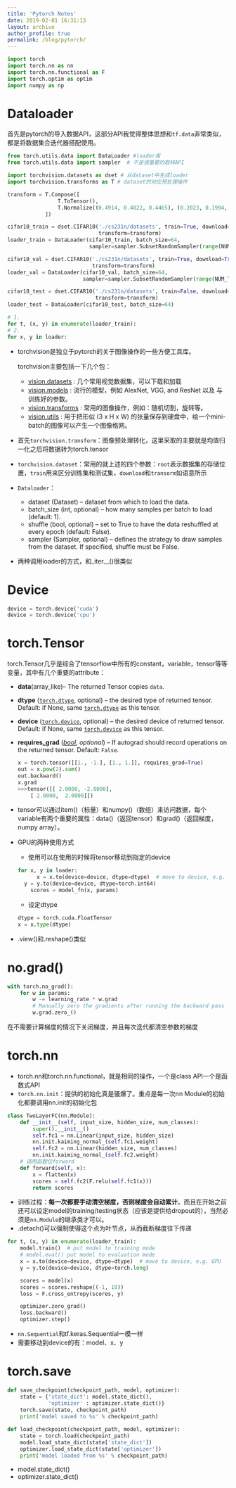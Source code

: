 ```yaml
---
title: 'Pytorch Notes'
date: 2019-02-01 16:31:13
layout: archive
author_profile: true
permalink: /blog/pytorch/
---
```


```python
import torch
import torch.nn as nn
import torch.nn.functional as F
import torch.optim as optim
import numpy as np
```



# Dataloader

首先是pytorch的导入数据API，这部分API我觉得整体思想和`tf.data`非常类似，都是将数据集合迭代器搭配使用。

```python
from torch.utils.data import DataLoader #loader库
from torch.utils.data import sampler  # 不是很重要的取样API

import torchvision.datasets as dset # 从dataset中生成loader
import torchvision.transforms as T # dataset的对应预处理操作

transform = T.Compose([
                T.ToTensor(),
                T.Normalize((0.4914, 0.4822, 0.4465), (0.2023, 0.1994, 0.2010))
            ])

cifar10_train = dset.CIFAR10('./cs231n/datasets', train=True, download=True,
                             transform=transform)
loader_train = DataLoader(cifar10_train, batch_size=64, 
                          sampler=sampler.SubsetRandomSampler(range(NUM_TRAIN)))

cifar10_val = dset.CIFAR10('./cs231n/datasets', train=True, download=True,
                           transform=transform)
loader_val = DataLoader(cifar10_val, batch_size=64, 
                        sampler=sampler.SubsetRandomSampler(range(NUM_TRAIN, 50000)))

cifar10_test = dset.CIFAR10('./cs231n/datasets', train=False, download=True, 
                            transform=transform)
loader_test = DataLoader(cifar10_test, batch_size=64)

# 1.
for t, (x, y) in enumerate(loader_train):
# 2. 
for x, y in loader:
```

- torchvision是独立于pytorch的关于图像操作的一些方便工具库。

  torchvision主要包括一下几个包：

  - [vision.datasets](https://pypi.org/project/torchvision/0.1.8/#datasets) : 几个常用视觉数据集，可以下载和加载
  - [vision.models](https://pypi.org/project/torchvision/0.1.8/#models) : 流行的模型，例如 AlexNet, VGG, and ResNet 以及 与训练好的参数。
  - [vision.transforms](https://pypi.org/project/torchvision/0.1.8/#transforms) : 常用的图像操作，例如：随机切割，旋转等。
  - [vision.utils](https://pypi.org/project/torchvision/0.1.8/#utils) : 用于把形似 (3 x H x W) 的张量保存到硬盘中，给一个mini-batch的图像可以产生一个图像格网。

- 首先`torchvision.transform`：图像预处理转化，这里采取的主要就是均值归一化之后将数据转为torch.tensor

- `torchvision.dataset`：常用的就上述的四个参数：`root`表示数据集的存储位置，`train`用来区分训练集和测试集，`download`和`transorm`如语意所示

- `Dataloader`：	

  - dataset (Dataset) – dataset from which to load the data.
  - batch_size (int, optional) – how many samples per batch to load (default: 1).
  - shuffle (bool, optional) – set to True to have the data reshuffled at every epoch (default: False).
  - sampler (Sampler, optional) – defines the strategy to draw samples from the dataset. If specified, shuffle must be False.

- 两种调用loader的方式，和_iter__()很类似



# Device

```python
device = torch.device('cuda')
device = torch.device('cpu')
```


# torch.Tensor

torch.Tensor几乎是综合了tensorflow中所有的constant，variable，tensor等等变量，其中有几个重要的attribute：

- **data**(array_like)– The returned Tensor copies `data`.
- **dtype** ([`torch.dtype`](https://pytorch.org/docs/stable/tensor_attributes.html#torch.torch.dtype), optional) – the desired type of returned tensor. Default: if None, same [`torch.dtype`](https://pytorch.org/docs/stable/tensor_attributes.html#torch.torch.dtype) as this tensor.
- **device** ([`torch.device`](https://pytorch.org/docs/stable/tensor_attributes.html#torch.torch.device), optional) – the desired device of returned tensor. Default: if None, same [`torch.device`](https://pytorch.org/docs/stable/tensor_attributes.html#torch.torch.device) as this tensor.
- **requires_grad** ([*bool*](https://docs.python.org/3/library/functions.html#bool)*,* *optional*) – If autograd should record operations on the returned tensor. Default: `False`.

    ```python
    x = torch.tensor([[1., -1.], [1., 1.]], requires_grad=True)
    out = x.pow(2).sum()
    out.backward()
    x.grad
    >>>tensor([[ 2.0000, -2.0000],
        [ 2.0000,  2.0000]])
    ```
- tensor可以通过item()（标量）和numpy()（数组）来访问数据，每个variable有两个重要的属性：data()（返回tensor）和grad()（返回梯度，numpy array）。

- GPU的两种使用方式

  - 使用可以在使用的时候将tensor移动到指定的device

  ```python
  for x, y in loader:
    	x = x.to(device=device, dtype=dtype)  # move to device, e.g. GPU
   	y = y.to(device=device, dtype=torch.int64)
      scores = model_fn(x, params)
  ```

  - 设定dtype

  ```python
  dtype = torch.cuda.FloatTensor
  x = x.type(dtype)
  ```



- .view()和.reshape()类似

# no.grad()

```python
with torch.no_grad():
   	for w in params:
     	w -= learning_rate * w.grad
        # Manually zero the gradients after running the backward pass
        w.grad.zero_()
```

在不需要计算梯度的情况下关闭梯度，并且每次迭代都清空参数的梯度



# torch.nn

- torch.nn和torch.nn.functional，就是相同的操作，一个是class API一个是函数式API
- `torch.nn.init`：提供的初始化真是骚爆了。重点是每一次nn Module的初始化都要调用nn.init的初始化包

```python
class TwoLayerFC(nn.Module):
    def __init__(self, input_size, hidden_size, num_classes):
        super().__init__()
        self.fc1 = nn.Linear(input_size, hidden_size)
        nn.init.kaiming_normal_(self.fc1.weight)
        self.fc2 = nn.Linear(hidden_size, num_classes)
        nn.init.kaiming_normal_(self.fc2.weight)
    # 调用函数位forward
    def forward(self, x):
        x = flatten(x)
        scores = self.fc2(F.relu(self.fc1(x)))
        return scores
```

- 训练过程：**每一次都要手动清空梯度，否则梯度会自动累计**。而且在开始之前还可以设定model的training/testing状态（应该是提供给dropout的），当然必须是`nn.Module`的继承类才可以。
- .detach()可以强制使得这个点为叶节点，从而截断梯度往下传递 

```python
for t, (x, y) in enumerate(loader_train):
    model.train()  # put model to training mode
    # model.eval() put model to evaluation mode
    x = x.to(device=device, dtype=dtype)  # move to device, e.g. GPU
    y = y.to(device=device, dtype=torch.long)

    scores = model(x)
    scores = scores.reshape((-1, 10))
    loss = F.cross_entropy(scores, y)

   	optimizer.zero_grad()
	loss.backward()
	optimizer.step()
```

- `nn.Sequential`和tf.keras.Sequential一模一样
- 需要移动到device的有：model、x、y



# torch.save

```python
def save_checkpoint(checkpoint_path, model, optimizer):
    state = {'state_dict': model.state_dict(),
             'optimizer' : optimizer.state_dict()}
    torch.save(state, checkpoint_path)
    print('model saved to %s' % checkpoint_path)
    
def load_checkpoint(checkpoint_path, model, optimizer):
    state = torch.load(checkpoint_path)
    model.load_state_dict(state['state_dict'])
    optimizer.load_state_dict(state['optimizer'])
    print('model loaded from %s' % checkpoint_path)
```

- model.state_dict()
- optimizer.state_dict()